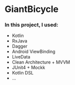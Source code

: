 # GiantBicycle

### In this project, I used:
* Kotlin
* RxJava
* Dagger
* Android ViewBinding
* LiveData
* Clean Architecture + MVVM
* JUnit4 + Mockk
* Kotlin DSL
* ...
